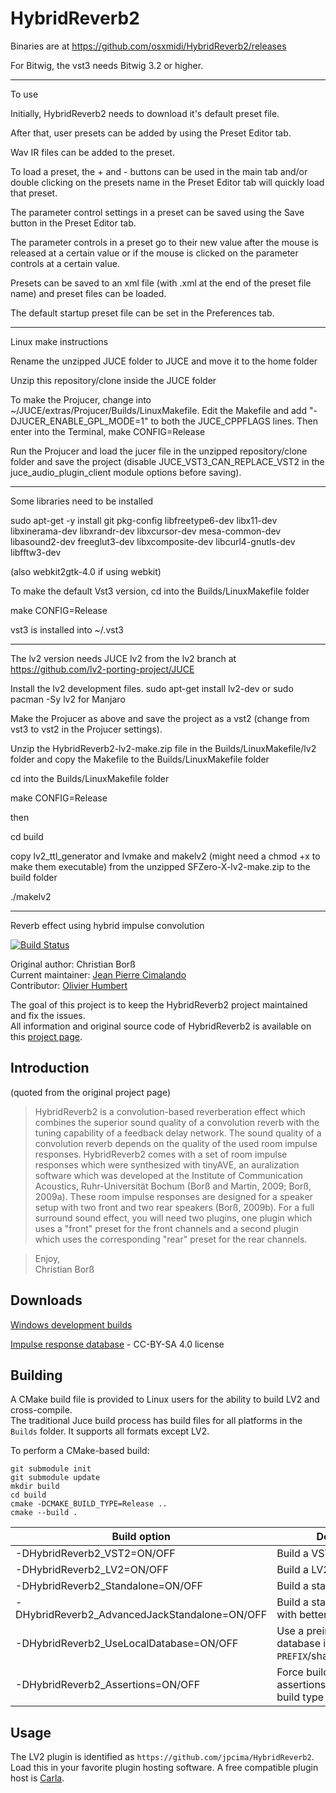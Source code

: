 # HybridReverb2

Binaries are at https://github.com/osxmidi/HybridReverb2/releases

For Bitwig, the vst3 needs Bitwig 3.2 or higher.

-------

To use

Initially, HybridReverb2 needs to download it's default preset file.

After that, user presets can be added by using the Preset Editor tab.

Wav IR files can be added to the preset.

To load a preset, the + and - buttons can be used in the main tab and/or double clicking on the presets name in the Preset Editor tab will quickly load that preset.

The parameter control settings in a preset can be saved using the Save button in the Preset Editor tab.

The parameter controls in a preset go to their new value after the mouse is released at a certain value or if the mouse is clicked on the parameter controls at a certain value.

Presets can be saved to an xml file (with .xml at the end of the preset file name) and preset files can be loaded.

The default startup preset file can be set in the Preferences tab.

-------

Linux make instructions

Rename the unzipped JUCE folder to JUCE and move it to the home folder

Unzip this repository/clone inside the JUCE folder

To make the Projucer, change into ~/JUCE/extras/Projucer/Builds/LinuxMakefile.
Edit the Makefile and add "-DJUCER_ENABLE_GPL_MODE=1" to both the JUCE_CPPFLAGS lines.
Then enter into the Terminal, 
make CONFIG=Release

Run the Projucer and load the jucer file in the unzipped repository/clone folder and save the project (disable JUCE_VST3_CAN_REPLACE_VST2 in the juce_audio_plugin_client module options before saving).

---------
 
Some libraries need to be installed

sudo apt-get -y install git pkg-config libfreetype6-dev libx11-dev libxinerama-dev libxrandr-dev libxcursor-dev mesa-common-dev libasound2-dev freeglut3-dev libxcomposite-dev libcurl4-gnutls-dev libfftw3-dev

(also webkit2gtk-4.0 if using webkit)

To make the default Vst3 version, cd into the Builds/LinuxMakefile folder

make CONFIG=Release

vst3 is installed into ~/.vst3

------------

The lv2 version needs JUCE lv2 from the lv2 branch at https://github.com/lv2-porting-project/JUCE

Install the lv2 development files.
sudo apt-get install lv2-dev or sudo pacman -Sy lv2 for Manjaro

Make the Projucer as above and save the project as a vst2 (change from vst3 to vst2 in the Projucer settings).

Unzip the HybridReverb2-lv2-make.zip file in the Builds/LinuxMakefile/lv2 folder and copy the Makefile to the Builds/LinuxMakefile folder

cd into the Builds/LinuxMakefile folder

make CONFIG=Release

then

cd build

copy lv2_ttl_generator and lvmake and makelv2 (might need a chmod +x to make them executable) from the unzipped SFZero-X-lv2-make.zip to the build folder

./makelv2

--------

Reverb effect using hybrid impulse convolution

[![Build Status](https://semaphoreci.com/api/v1/jpcima/hybridreverb2/branches/master/badge.svg)](https://semaphoreci.com/jpcima/hybridreverb2)

Original author: Christian Borß  
Current maintainer: [Jean Pierre Cimalando](https://github.com/jpcima)  
Contributor: [Olivier Humbert](https://github.com/trebmuh)

The goal of this project is to keep the HybridReverb2 project maintained and fix the issues.  
All information and original source code of HybridReverb2 is available on this [project page](http://www2.ika.ruhr-uni-bochum.de/HybridReverb2/).

## Introduction

(quoted from the original project page)

> HybridReverb2 is a convolution-based reverberation effect which combines the superior sound quality of a convolution reverb with the tuning capability of a feedback delay network. The sound quality of a convolution reverb depends on the quality of the used room impulse responses. HybridReverb2 comes with a set of room impulse responses which were synthesized with tinyAVE, an auralization software which was developed at the Institute of Communication Acoustics, Ruhr-Universität Bochum (Borß and Martin, 2009; Borß, 2009a). These room impulse responses are designed for a speaker setup with two front and two rear speakers (Borß, 2009b). For a full surround sound effect, you will need two plugins, one plugin which uses a "front" preset for the front channels and a second plugin which uses the corresponding "rear" preset for the rear channels.

> Enjoy,  
Christian Borß

## Downloads

[Windows development builds](http://jpcima.sdf1.org/software/development/HybridReverb2/)

[Impulse response database](https://github.com/jpcima/HybridReverb2-impulse-response-database/archive/v1.0.0.zip) - CC-BY-SA 4.0 license

## Building

A CMake build file is provided to Linux users for the ability to build LV2 and cross-compile.  
The traditional Juce build process has build files for all platforms in the `Builds` folder. It supports all formats except LV2.

To perform a CMake-based build:

```
git submodule init
git submodule update
mkdir build
cd build
cmake -DCMAKE_BUILD_TYPE=Release ..
cmake --build .
```

| Build option                                  | Description                                                     |
| --------------------------------------------- | --------------------------------------------------------------- |
| -DHybridReverb2_VST2=ON/OFF                   | Build a VST2 plugin                                             |
| -DHybridReverb2_LV2=ON/OFF                    | Build a LV2 plugin                                              |
| -DHybridReverb2_Standalone=ON/OFF             | Build a standalone program                                      |
| -DHybridReverb2_AdvancedJackStandalone=ON/OFF | Build a standalone for Jack with better features                |
| -DHybridReverb2_UseLocalDatabase=ON/OFF       | Use a preinstalled RIR database in `PREFIX`/share/HybridReverb2 |
| -DHybridReverb2_Assertions=ON/OFF             | Force building with assertions regardless of build type         |

## Usage

The LV2 plugin is identified as `https://github.com/jpcima/HybridReverb2`.  
Load this in your favorite plugin hosting software. A free compatible plugin host is [Carla](https://github.com/falkTX/Carla).
